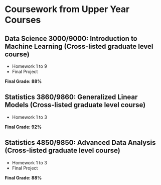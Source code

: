 # Coursework from Upper Year Courses

##  Data Science 3000/9000: Introduction to Machine Learning (Cross-listed graduate level course)

- Homework 1 to 9
- Final Project

**Final Grade: 88%**

## Statistics 3860/9860: Generalized Linear Models (Cross-listed graduate level course)

- Homework 1 to 3

**Final Grade: 92%**

## Statistics 4850/9850: Advanced Data Analysis (Cross-listed graduate level course)

- Homework 1 to 3
- Final Project

**Final Grade: 88%**
